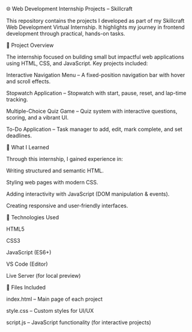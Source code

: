 🌐 Web Development Internship Projects – Skillcraft

This repository contains the projects I developed as part of my Skillcraft Web Development Virtual Internship. It highlights my journey in frontend development through practical, hands-on tasks.

📄 Project Overview

The internship focused on building small but impactful web applications using HTML, CSS, and JavaScript.
Key projects included:

Interactive Navigation Menu – A fixed-position navigation bar with hover and scroll effects.

Stopwatch Application – Stopwatch with start, pause, reset, and lap-time tracking.

Multiple-Choice Quiz Game – Quiz system with interactive questions, scoring, and a vibrant UI.

To-Do Application – Task manager to add, edit, mark complete, and set deadlines.

🧠 What I Learned

Through this internship, I gained experience in:

Writing structured and semantic HTML.

Styling web pages with modern CSS.

Adding interactivity with JavaScript (DOM manipulation & events).

Creating responsive and user-friendly interfaces.

🚀 Technologies Used

HTML5

CSS3

JavaScript (ES6+)

VS Code (Editor)

Live Server (for local preview)

🧾 Files Included

index.html – Main page of each project

style.css – Custom styles for UI/UX

script.js – JavaScript functionality (for interactive projects)
